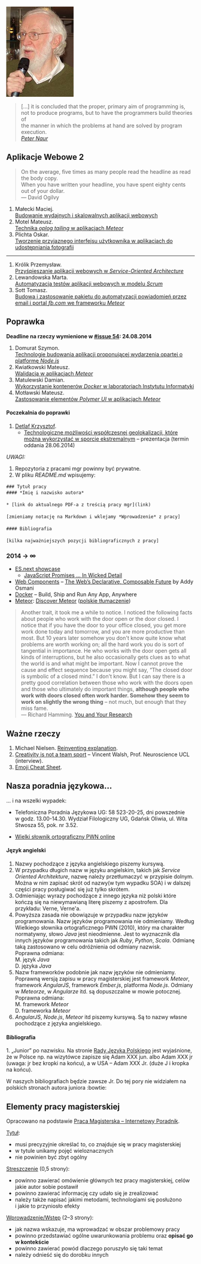 ![Peter Naur](images/peter_naur.jpg)

> […] it is concluded that the proper, primary aim of programming is,<br>
> not to produce programs, but to have the programmers build theories of<br>
> the manner in which the problems at hand are solved by program execution.<br>
> [*Peter Naur*](http://alistair.cockburn.us/ASD+book+extract%3A+%22Naur,+Ehn,+Musashi%22)

## Aplikacje Webowe 2

> On the average, five times as many people read the headline as read the body copy.<br>
> When you have written your headline, you have spent eighty cents out of your dollar.<br>
> — David Ogilvy

1. Małecki Maciej.<br>
   [Budowanie wydajnych i skalowalnych aplikacji webowych](https://github.com/smt116/master-thesis)
1. Motel Mateusz.<br>
   [Technika *oplog tailing* w aplikacjach *Meteor*](https://github.com/mmotel/master-thesis)
1. Plichta Oskar.<br>
   [Tworzenie przyjaznego interfejsu użytkownika w aplikacjach do udostępniania fotografii](https://github.com/oplichta/magisterka)

----

1. Królik Przemysław.<br>
   [Przyśpieszanie aplikacji webowych w *Service-Oriented Architecture*](https://github.com/Necromos/mgr)
1. Lewandowska Marta.<br>
   [Automatyzacja testów aplikacji webowych w modelu *Scrum*](https://github.com/mlewandowska/thesis)
1. Sott Tomasz.<br>
   [Budowa i zastosowanie pakietu do automatyzacji powiadomień przez email i portal *fb.com* we frameworku *Meteor*](https://github.com/tsott/mgr)


## Poprawka

**Deadline na rzeczy wymienione w [#issue 54](https://github.com/seminarium/web-applications/issues/54): 24.08.2014**

1. Domurat Szymon.<br>
   [Technologie budowania aplikacji proponującej wydarzenia opartej o platformę *Node.js*](https://github.com/sdomurat/mgr)
1. Kwiatkowski Mateusz.<br>
   [Walidacja w aplikacjach *Meteor*](https://github.com/Flover/praca_magisterska)
1. Matulewski Damian.<br>
   [Wykorzystanie kontenerów *Docker* w laboratoriach Instytutu Informatyki](https://github.com/dmatulewski/mgr)
1. Motławski Mateusz.<br>
   [Zastosowanie elementów *Polymer UI* w aplikacjach *Meteor*](https://github.com/miotla007/magisterka)


#### Poczekalnia do poprawki

1. [Detlaf Krzysztof](https://github.com/kdetlaf/magisterka).
   - [Technologiczne możliwości współczesnej geolokalizacji, które można wykorzystać w sporcie ekstremalnym](/) – prezentacja
   (termin oddania 28.06.2014)

*UWAGI:*

1. Repozytoria z pracami mgr powinny być prywatne.
1. W pliku *README.md* wpisujemy:

```
### Tytuł pracy
#### *Imię i nazwisko autora*

* [link do aktualnego PDF-a z treścią pracy mgr](link)

[zmieniamy notację na Markdown i wklejamy *Wprowadzenie* z pracy]

#### Bibliografia

[kilka najważniejszych pozycji bibliograficznych z pracy]
```

### 2014 → ∞

- [ES.next showcase](https://github.com/sindresorhus/esnext-showcase)
  - [JavaScript Promises ... In Wicked Detail](http://mattgreer.org/articles/promises-in-wicked-detail/)
- [Web Components](http://w3c.github.io/webcomponents/explainer/) –
  [The Web’s Declarative, Composable Future](http://addyosmani.com/blog/the-webs-declarative-composable-future/)
  by Addy Osmani
- [Docker](http://www.docker.com/) –  Build, Ship and Run Any App, Anywhere
- [Meteor](https://www.meteor.com/):
  [Discover Meteor](http://book.discovermeteor.com/)
  ([polskie tłumaczenie](http://pl.discovermeteor.com/))


> Another trait, it took me a while to notice. I noticed the following
> facts about people who work with the door open or the door closed. I
> notice that if you have the door to your office closed, you get more
> work done today and tomorrow, and you are more productive than
> most. But 10 years later somehow you don't know quite know what
> problems are worth working on; all the hard work you do is sort of
> tangential in importance. He who works with the door open gets all
> kinds of interruptions, but he also occasionally gets clues as to what
> the world is and what might be important. Now I cannot prove the cause
> and effect sequence because you might say, “The closed door is
> symbolic of a closed mind.” I don't know. But I can say there is a
> pretty good correlation between those who work with the doors open and
> those who ultimately do important things, **although people who work
> with doors closed often work harder. Somehow they seem to work on
> slightly the wrong thing** – not much, but enough that they miss fame.<br>
> — Richard Hamming. [You and Your Research](http://www.cs.virginia.edu/~robins/YouAndYourResearch.html)

## Ważne rzeczy

1. Michael Nielsen.
   [Reinventing explanation](http://michaelnielsen.org/reinventing_explanation/index.html).
1. [Creativity is not a team sport](http://www.improvides.com/2014/03/24/creativity-team-sport-interview-vincent-walsh-prof-neuroscience-ucl/)
   – Vincent Walsh, Prof. Neuroscience UCL (interview).
1. [Emoji Cheat Sheet](http://www.emoji-cheat-sheet.com/).


## Nasza poradnia językowa…

… i na wszelki wypadek:

* Telefoniczna Poradnia Językowa UG: 58 523-20-25, dni powszednie
  w godz. 13.00-14.30. Wydział Filologiczny UG, Gdańsk Oliwia, ul. Wita
  Stwosza 55, pok. nr 3.52.

* [Wielki słownik ortograficzny PWN online](http://so.pwn.pl/)

#### Język angielski

1. Nazwy pochodzące z języka angielskiego piszemy kursywą.
1. W przypadku długich nazw w języku angielskim, takich jak *Service
Oriented Architekture*, nazwę należy przetłumaczyć w przypisie
dolnym. Można w nim zapisać skrót od nazwy(w tym wypadku SOA) i w
dalszej części pracy posługiwać się już tylko skrótem.
1. Odmieniając wyrazy pochodzące z innego języka niż polski które
kończą się na niewymawianą literę piszemy z apostrofem. Dla
przykładu: Verne, Verne'a.
1. Powyższa zasada nie obowiązuje w przypadku nazw języków programowania.
Nazw języków programowania nie odmieniamy. Według Wielkiego słownika
ortograficznego PWN (2010), który ma charakter normatywny, słowo
*Java* jest nieodmienne.
Jest to wyznacznik dla innych języków programowania takich jak *Ruby*,
*Python*, *Scala*. Odmianę taką zastosowano w celu odróżnienia od
odmiany nazwisk.<br>
Poprawna odmiana:<br>
M. język *Java*<br>
D. języka *Java*
1. Nazw frameworków podobnie jak nazw języków nie odmieniamy.
Poprawną wersją zapisu w pracy magisterskiej jest framework
*Meteor*, framework *AngularJS*, framework *Ember.js*, platforma *Node.js*.
Odmiany w *Meteorze*, w *Angularze* itd. są dopuszczalne
w mowie potocznej.<br>
Poprawna odmiana:<br>
M. framework *Meteor*<br>
D. frameworka *Meteor*
1. *AngularJS*, *Node.js*, *Meteor* itd piszemy kursywą.
Są to nazwy własne pochodzące z języka angielskiego.

#### Bibliografia

1\. „Junior” po nazwisku.
Na stronie [Rady Języka Polskiego](http://www.rjp.pan.pl/index.php?option=com_content&view=article&id=807:junior-po-nazwisku-&catid=76:opinie-o-imionach&Itemid=58)
jest wyjaśnione, że w Polsce np. na wizytówce zapisze się
Adam XXX jun. albo Adam XXX jr (uwaga: jr bez kropki na końcu),
a w USA – Adam XXX Jr.  (duże J i kropka na końcu).

W naszych bibliografiach będzie zawsze Jr.
Do tej pory nie widziałem na polskich stronach autora juniora :bowtie:


## Elementy pracy magisterskiej

Opracowano na podstawie [Praca Magisterska – Internetowy Poradnik](http://www.pracamagisterska.net/poradnik).

[Tytuł](http://www.pracamagisterska.net/tytul):

* musi precyzyjnie określać to, co znajduje się w pracy magisterskiej
* w tytule unikamy pojęć wieloznacznych
* nie powinien być zbyt ogólny

[Streszczenie](http://www.pracamagisterska.net/streszczenie) (0,5 strony):

* powinno zawierać omówienie głównych tez pracy magisterskiej,
  celów jakie autor sobie postawił
* powinno zawierać informację czy udało się je zrealizować
* należy także napisać jakimi metodami, technologiami się posłużono
  i jakie to przyniosło efekty

[Wprowadzenie/Wstęp](http://www.pracamagisterska.net/wstep) (2–3 strony):

* jak nazwa wskazuje, ma wprowadzać w obszar problemowy pracy
* powinno przedstawiać ogólne uwarunkowania problemu oraz **opisać go w kontekście**
* powinno zawierać powód dlaczego poruszyło się taki temat
* należy odnieść się do dorobku innych
